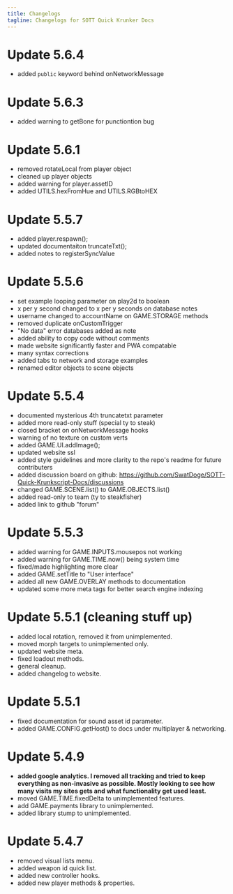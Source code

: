 ```yaml
---
title: Changelogs
tagline: Changelogs for SOTT Quick Krunker Docs
---
```


# Update 5.6.4
- added `public` keyword behind onNetworkMessage

# Update 5.6.3
- added warning to getBone for punctiontion bug

# Update 5.6.1
- removed rotateLocal from player object
- cleaned up player objects
- added warning for player.assetID
- added UTILS.hexFromHue and UTILS.RGBtoHEX

# Update 5.5.7
- added player.respawn();
- updated documentaiton truncateTxt();
- added notes to registerSyncValue

# Update 5.5.6
- set example looping parameter on play2d to boolean
- x per y second changed to x per y seconds on database notes
- username changed to accountName on GAME.STORAGE methods
- removed duplicate onCustomTrigger
- "No data" error databases added as note
- added ability to copy code without comments
- made website significantly faster and PWA compatable
- many syntax corrections
- added tabs to network and storage examples
- renamed editor objects to scene objects

# Update 5.5.4
- documented mysterious 4th truncatetxt parameter
- added more read-only stuff (special ty to steak)
- closed bracket on onNetworkMessage hooks
- warning of no texture on custom verts
- added GAME.UI.addImage();
- updated website ssl
- added style guidelines and more clarity to the repo's readme for future contributers
- added discussion board on github: https://github.com/SwatDoge/SOTT-Quick-Krunkscript-Docs/discussions
- changed GAME.SCENE.list() to GAME.OBJECTS.list()
- added read-only to team (ty to steakfisher)
- added link to github "forum"

# Update 5.5.3
- added warning for GAME.INPUTS.mousepos not working
- added warning for GAME.TIME.now() being system time
- fixed/made highlighting more clear
- added GAME.setTitle to "User interface"
- added all new GAME.OVERLAY methods to documentation
- updated some more meta tags for better search engine indexing

# Update 5.5.1 (cleaning stuff up)
- added local rotation, removed it from unimplemented.
- moved morph targets to unimplemented only.
- updated website meta.
- fixed loadout methods.
- general cleanup.
- added changelog to website.

# Update 5.5.1
- fixed documentation for sound asset id parameter.
- added GAME.CONFIG.getHost() to docs under multiplayer & networking.

# Update 5.4.9
- **added google analytics. I removed all tracking and tried to keep everything as non-invasive as possible. Mostly looking to see how many visits my sites gets and what functionality get used least.**
- moved GAME.TIME.fixedDelta to unimplemented features.
- add GAME.payments library to unimplemented.
- added library stump to unimplemented.

# Update 5.4.7
- removed visual lists menu. 
- added weapon id quick list. 
- added new controller hooks. 
- added new player methods & properties.